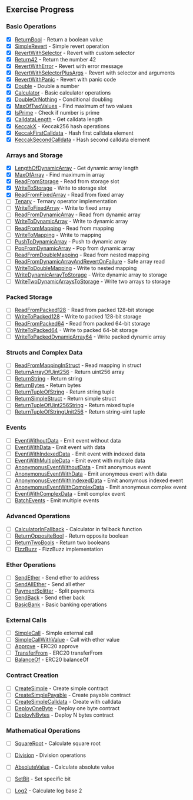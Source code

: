 
## Exercise Progress

### Basic Operations
- [x] [ReturnBool](./src/ReturnBool.sol) - Return a boolean value
- [x] [SimpleRevert](./src/SimpleRevert.sol) - Simple revert operation
- [x] [RevertWithSelector](./src/RevertWithSelector.sol) - Revert with custom selector
- [x] [Return42](./src/Return42.sol) - Return the number 42
- [x] [RevertWithError](./src/RevertWithError.sol) - Revert with error message
- [x] [RevertWithSelectorPlusArgs](./src/RevertWithSelectorPlusArgs.sol) - Revert with selector and arguments
- [x] [RevertWithPanic](./src/RevertWithPanic.sol) - Revert with panic code
- [x] [Double](./src/Double.sol) - Double a number
- [x] [Calculator](./src/Calculator.sol) - Basic calculator operations
- [x] [DoubleOrNothing](./src/DoubleOrNothing.sol) - Conditional doubling
- [x] [MaxOfTwoValues](./src/MaxOfTwoValues.sol) - Find maximum of two values
- [x] [IsPrime](./src/IsPrime.sol) - Check if number is prime
- [x] [CalldataLength](./src/CalldataLength.sol) - Get calldata length
- [x] [KeccakX](./src/KeccakX.sol) - Keccak256 hash operations
- [x] [KeccakFirstCalldata](./src/KeccakFirstCalldata.sol) - Hash first calldata element
- [x] [KeccakSecondCalldata](./src/KeccakSecondCalldata.sol) - Hash second calldata element

### Arrays and Storage
- [x] [LengthOfDynamicArray](./src/LengthOfDynamicArray.sol) - Get dynamic array length
- [x] [MaxOfArray](./src/MaxOfArray.sol) - Find maximum in array
- [x] [ReadFromStorage](./src/ReadFromStorage.sol) - Read from storage slot
- [x] [WriteToStorage](./src/WriteToStorage.sol) - Write to storage slot
- [x] [ReadFromFixedArray](./src/ReadFromFixedArray.sol) - Read from fixed array
- [ ] [Tenary](./src/Tenary.sol) - Ternary operator implementation
- [ ] [WriteToFixedArray](./src/WriteToFixedArray.sol) - Write to fixed array
- [ ] [ReadFromDynamicArray](./src/ReadFromDynamicArray.sol) - Read from dynamic array
- [ ] [WriteToDynamicArray](./src/WriteToDynamicArray.sol) - Write to dynamic array
- [ ] [ReadFromMapping](./src/ReadFromMapping.sol) - Read from mapping
- [ ] [WriteToMapping](./src/WriteToMapping.sol) - Write to mapping
- [ ] [PushToDynamicArray](./src/PushToDynamicArray.sol) - Push to dynamic array
- [ ] [PopFromDynamicArray](./src/PopFromDynamicArray.sol) - Pop from dynamic array
- [ ] [ReadFromDoubleMapping](./src/ReadFromDoubleMapping.sol) - Read from nested mapping
- [ ] [ReadFromDynamicArrayAndRevertOnFailure](./src/ReadFromDynamicArrayAndRevertOnFailure.sol) - Safe array read
- [ ] [WriteToDoubleMapping](./src/WriteToDoubleMapping.sol) - Write to nested mapping
- [ ] [WriteDynamicArrayToStorage](./src/WriteDynamicArrayToStorage.sol) - Write dynamic array to storage
- [ ] [WriteTwoDynamicArraysToStorage](./src/WriteTwoDynamicArraysToStorage.sol) - Write two arrays to storage

### Packed Storage
- [ ] [ReadFromPacked128](./src/ReadFromPacked128.sol) - Read from packed 128-bit storage
- [ ] [WriteToPacked128](./src/WriteToPacked128.sol) - Write to packed 128-bit storage
- [ ] [ReadFromPacked64](./src/ReadFromPacked64.sol) - Read from packed 64-bit storage
- [ ] [WriteToPacked64](./src/WriteToPacked64.sol) - Write to packed 64-bit storage
- [ ] [WriteToPackedDynamicArray64](./src/WriteToPackedDynamicArray64.sol) - Write packed dynamic array

### Structs and Complex Data
- [ ] [ReadFromMappingInStruct](./src/ReadFromMappingInStruct.sol) - Read mapping in struct
- [ ] [ReturnArrayOfUint256](./src/ReturnArrayOfUint256.sol) - Return uint256 array
- [ ] [ReturnString](./src/ReturnString.sol) - Return string
- [ ] [ReturnBytes](./src/ReturnBytes.sol) - Return bytes
- [ ] [ReturnTupleOfString](./src/ReturnTupleOfString.sol) - Return string tuple
- [ ] [ReturnSimpleStruct](./src/ReturnSimpleStruct.sol) - Return simple struct
- [ ] [ReturnTupleOfUint256String](./src/ReturnTupleOfUint256String.sol) - Return mixed tuple
- [ ] [ReturnTupleOfStringUnit256](./src/ReturnTupleOfStringUnit256.sol) - Return string-uint tuple

### Events
- [ ] [EventWithoutData](./src/EventWithoutData.sol) - Emit event without data
- [ ] [EventWithData](./src/EventWithData.sol) - Emit event with data
- [ ] [EventWithIndexedData](./src/EventWithIndexedData.sol) - Emit event with indexed data
- [ ] [EventWithMultipleData](./src/EventWithMultipleData.sol) - Emit event with multiple data
- [ ] [AnonymonusEventWithoutData](./src/AnonymonusEventWithoutData.sol) - Emit anonymous event
- [ ] [AnonymonusEventWithData](./src/AnonymonusEventWithData.sol) - Emit anonymous event with data
- [ ] [AnonymonusEventWithIndexedData](./src/AnonymonusEventWithIndexedData.sol) - Emit anonymous indexed event
- [ ] [AnonymonusEventWithComplexData](./src/AnonymonusEventWithComplexData.sol) - Emit anonymous complex event
- [ ] [EventWithComplexData](./src/EventWithComplexData.sol) - Emit complex event
- [ ] [BatchEvents](./src/BatchEvents.sol) - Emit multiple events

### Advanced Operations
- [ ] [CalculatorInFallback](./src/CalculatorInFallback.sol) - Calculator in fallback function
- [ ] [ReturnOppositeBool](./src/ReturnOppositeBool.sol) - Return opposite boolean
- [ ] [ReturnTwoBools](./src/ReturnTwoBools.sol) - Return two booleans
- [ ] [FizzBuzz](./src/FizzBuzz.sol) - FizzBuzz implementation

### Ether Operations
- [ ] [SendEther](./src/SendEther.sol) - Send ether to address
- [ ] [SendAllEther](./src/SendAllEther.sol) - Send all ether
- [ ] [PaymentSplitter](./src/PaymentSplitter.sol) - Split payments
- [ ] [SendBack](./src/SendBack.sol) - Send ether back
- [ ] [BasicBank](./src/BasicBank.sol) - Basic banking operations

### External Calls
- [ ] [SimpleCall](./src/SimpleCall.sol) - Simple external call
- [ ] [SimpleCallWithValue](./src/SimpleCallWithValue.sol) - Call with ether value
- [ ] [Approve](./src/Approve.sol) - ERC20 approve
- [ ] [TransferFrom](./src/TransferFrom.sol) - ERC20 transferFrom
- [ ] [BalanceOf](./src/BalanceOf.sol) - ERC20 balanceOf

### Contract Creation
- [ ] [CreateSimple](./src/CreateSimple.sol) - Create simple contract
- [ ] [CreateSimplePayable](./src/CreateSimplePayable.sol) - Create payable contract
- [ ] [CreateSimpleCalldata](./src/CreateSimpleCalldata.sol) - Create with calldata
- [ ] [DeployOneByte](./src/DeployOneByte.sol) - Deploy one byte contract
- [ ] [DeployNBytes](./src/DeployNBytes.sol) - Deploy N bytes contract

### Mathematical Operations
- [ ] [SquareRoot](./src/SquareRoot.sol) - Calculate square root
- [ ] [Division](./src/Division.sol) - Division operations
- [ ] [AbsoluteValue](./src/AbsoluteValue.sol) - Calculate absolute value
- [ ] [SetBit](./src/SetBit.sol) - Set specific bit
- [ ] [Log2](./src/Log2.sol) - Calculate log base 2

